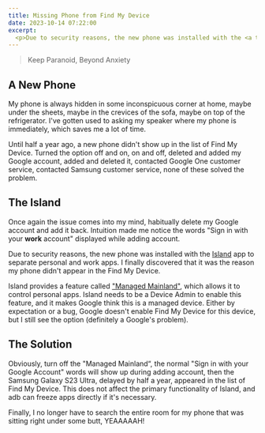 ```yaml
---
title: Missing Phone from Find My Device
date: 2023-10-14 07:22:00
excerpt:
  <p>Due to security reasons, the new phone was installed with the <a target="_blank" rel="noopener" href="https://github.com/oasisfeng/island">Island</a> app to separate personal and work apps. I finally discovered that it was the reason my phone didn't appear in the Find My Device.</p>
---
```


> Keep Paranoid, Beyond Anxiety

## A New Phone

My phone is always hidden in some inconspicuous corner at home, maybe under the sheets, maybe in the crevices of the sofa, maybe on top of the refrigerator. I've gotten used to asking my speaker where my phone is immediately, which saves me a lot of time.

Until half a year ago, a new phone didn't show up in the list of Find My Device. Turned the option off and on, on and off, deleted and added my Google account, added and deleted it, contacted Google One customer service, contacted Samsung customer service, none of these solved the problem.

## The Island

Once again the issue comes into my mind, habitually delete my Google account and add it back. Intuition made me notice the words "Sign in with your **work** account" displayed while adding account.

Due to security reasons, the new phone was installed with the [Island](https://github.com/oasisfeng/island) app to separate personal and work apps. I finally discovered that it was the reason my phone didn't appear in the Find My Device.

Island provides a feature called ["Managed Mainland"](https://island.oasisfeng.com/#managed-mainland), which allows it to control personal apps. Island needs to be a Device Admin to enable this feature, and it makes Google think this is a managed device. Either by expectation or a bug, Google doesn't enable Find My Device for this device, but I still see the option (definitely a Google's problem).

## The Solution

Obviously, turn off the "Managed Mainland“, the normal "Sign in with your Google Account" words will show up during adding account, then the Samsung Galaxy S23 Ultra, delayed by half a year, appeared in the list of Find My Device. This does not affect the primary functionality of Island, and adb can freeze apps directly if it's necessary.

Finally, I no longer have to search the entire room for my phone that was sitting right under some butt, YEAAAAAH!
